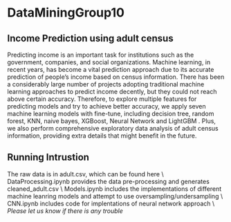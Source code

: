 # DataMiningGroup10
## Income Prediction using adult census
Predicting income is an important task for institutions such as the government, companies, and social organizations. Machine learning, in recent years, has become a vital prediction approach due to its accurate prediction of people’s income based on census information. There has been a considerably large number of projects adopting traditional machine learning approaches to predict income decently, but they could not reach above certain accuracy. Therefore, to explore multiple features for predicting models and try to achieve better accuracy, we apply seven machine learning models with fine-tune, including decision tree, random forest, KNN, naive bayes, XGBoost, Neural Network and LightGBM . Plus, we also perform comprehensive exploratory data analysis of adult census information, providing extra details that might benefit in the future. 

## Running Intrustion
The raw data is in adult.csv, which can be found here \\
DataProcessing.ipynb provides the data pre-processing and generates cleaned_adult.csv \\ 
Models.ipynb includes the implementations of different machine leanring models and attempt to use oversampling/undersampling \\
CNN.ipynb includes code for implentations of neural network approach \\
*Please let us know if there is any trouble* 
